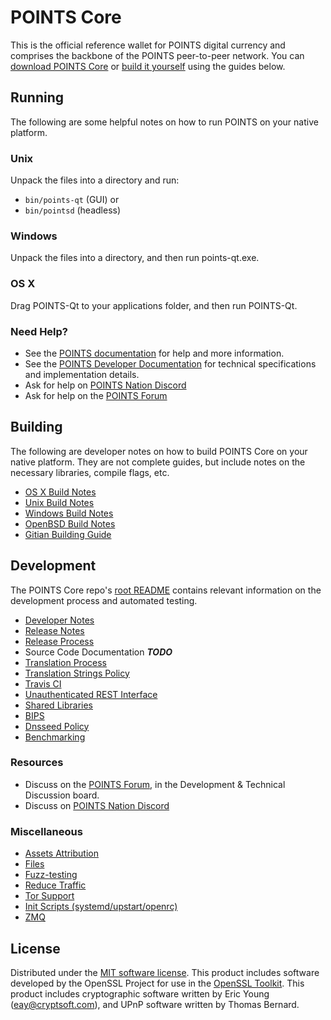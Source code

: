 POINTS Core
==========

This is the official reference wallet for POINTS digital currency and comprises the backbone of the POINTS peer-to-peer network. You can [download POINTS Core](https://www.points.org/downloads/) or [build it yourself](#building) using the guides below.

Running
---------------------
The following are some helpful notes on how to run POINTS on your native platform.

### Unix

Unpack the files into a directory and run:

- `bin/points-qt` (GUI) or
- `bin/pointsd` (headless)

### Windows

Unpack the files into a directory, and then run points-qt.exe.

### OS X

Drag POINTS-Qt to your applications folder, and then run POINTS-Qt.

### Need Help?

* See the [POINTS documentation](https://docs.points.org)
for help and more information.
* See the [POINTS Developer Documentation](https://points-docs.github.io/) 
for technical specifications and implementation details.
* Ask for help on [POINTS Nation Discord](http://pointschat.org)
* Ask for help on the [POINTS Forum](https://points.org/forum)

Building
---------------------
The following are developer notes on how to build POINTS Core on your native platform. They are not complete guides, but include notes on the necessary libraries, compile flags, etc.

- [OS X Build Notes](build-osx.md)
- [Unix Build Notes](build-unix.md)
- [Windows Build Notes](build-windows.md)
- [OpenBSD Build Notes](build-openbsd.md)
- [Gitian Building Guide](gitian-building.md)

Development
---------------------
The POINTS Core repo's [root README](/README.md) contains relevant information on the development process and automated testing.

- [Developer Notes](developer-notes.md)
- [Release Notes](release-notes.md)
- [Release Process](release-process.md)
- Source Code Documentation ***TODO***
- [Translation Process](translation_process.md)
- [Translation Strings Policy](translation_strings_policy.md)
- [Travis CI](travis-ci.md)
- [Unauthenticated REST Interface](REST-interface.md)
- [Shared Libraries](shared-libraries.md)
- [BIPS](bips.md)
- [Dnsseed Policy](dnsseed-policy.md)
- [Benchmarking](benchmarking.md)

### Resources
* Discuss on the [POINTS Forum](https://points.org/forum), in the Development & Technical Discussion board.
* Discuss on [POINTS Nation Discord](http://pointschat.org)

### Miscellaneous
- [Assets Attribution](assets-attribution.md)
- [Files](files.md)
- [Fuzz-testing](fuzzing.md)
- [Reduce Traffic](reduce-traffic.md)
- [Tor Support](tor.md)
- [Init Scripts (systemd/upstart/openrc)](init.md)
- [ZMQ](zmq.md)

License
---------------------
Distributed under the [MIT software license](/COPYING).
This product includes software developed by the OpenSSL Project for use in the [OpenSSL Toolkit](https://www.openssl.org/). This product includes
cryptographic software written by Eric Young ([eay@cryptsoft.com](mailto:eay@cryptsoft.com)), and UPnP software written by Thomas Bernard.
